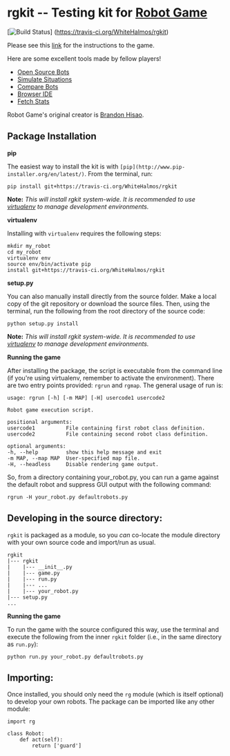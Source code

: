rgkit -- Testing kit for [Robot Game](http://robotgame.net/)
========================

[![Build Status](https://travis-ci.org/WhiteHalmos/rgkit.png?branch=master)]
(https://travis-ci.org/WhiteHalmos/rgkit)

Please see this [link](http://robotgame.whitehalmos.org/kit) for the
instructions to the game.

Here are some excellent tools made by fellow players!
* [Open Source Bots](https://github.com/mpeterv/robotgame-bots)
* [Simulate Situations](https://github.com/mpeterv/rgsimulator)
* [Compare Bots](https://github.com/mueslo/rgcompare)
* [Browser IDE](https://github.com/bsuh/rgfiddle)
* [Fetch Stats](https://github.com/afffsdd/Get-Robot)

Robot Game's original creator is
[Brandon Hisao](https://github.com/brandonhsiao).

## Package Installation

__pip__

The easiest way to install the kit is with
`[pip](http://www.pip-installer.org/en/latest/)`. From the terminal, run:

    pip install git+https://travis-ci.org/WhiteHalmos/rgkit

__Note:__ *This will install rgkit system-wide. It is recommended to use
[virtualenv](http://www.virtualenv.org/en/latest/) to manage development
environments.*

__virtualenv__

Installing with `virtualenv` requires the following steps:

    mkdir my_robot
    cd my_robot
    virtualenv env
    source env/bin/activate pip
    install git+https://travis-ci.org/WhiteHalmos/rgkit

__setup.py__

You can also manually install directly from the source folder. Make a local
copy of the git repository or download the source files. Then, using the
terminal, run the following from the root directory of the source code:

    python setup.py install

__Note:__ *This will install rgkit system-wide. It is recommended to use
[virtualenv](http://www.virtualenv.org/en/latest/) to manage development
environments.*

__Running the game__

After installing the package, the script is executable from the command line
(if you're using virtualenv, remember to activate the environment). There are
two entry points provided: `rgrun` and `rgmap`. The general usage of run is:

    usage: rgrun [-h] [-m MAP] [-H] usercode1 usercode2

    Robot game execution script.

    positional arguments:
    usercode1          File containing first robot class definition.
    usercode2          File containing second robot class definition.

    optional arguments:
    -h, --help         show this help message and exit
    -m MAP, --map MAP  User-specified map file.
    -H, --headless     Disable rendering game output.

So, from a directory containing your_robot.py, you can run a game against the
default robot and suppress GUI output with the following command:

    rgrun -H your_robot.py defaultrobots.py

## Developing in the source directory:

`rgkit` is packaged as a module, so you *can* co-locate the module directory
with your own source code and import/run as usual.

    rgkit
    |--- rgkit
    |    |--- __init__.py
    |    |--- game.py
    |    |--- run.py
    |    |--- ...
    |    |--- your_robot.py
    |--- setup.py
    ...

__Running the game__

To run the game with the source configured this way, use the terminal and
execute the following from the inner `rgkit` folder (i.e., in the same
directory as `run.py`):

    python run.py your_robot.py defaultrobots.py

## Importing:

Once installed, you should only need the `rg` module (which is itself optional)
to develop your own robots. The package can be imported like any other module:

    import rg

    class Robot:
        def act(self):
            return ['guard']
